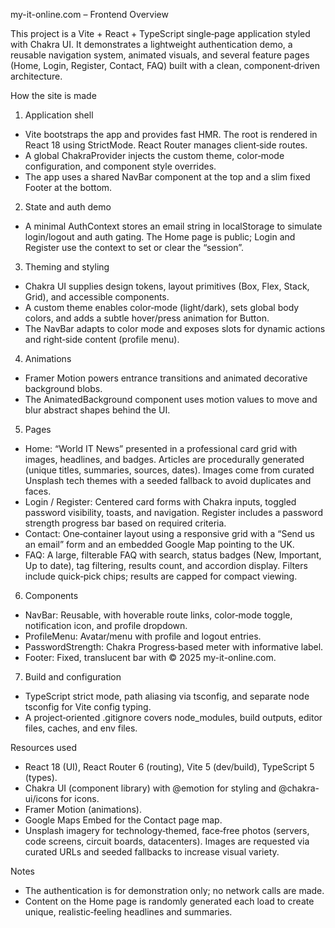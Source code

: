 my-it-online.com – Frontend Overview

This project is a Vite + React + TypeScript single‑page application styled with Chakra UI. It demonstrates a lightweight authentication demo, a reusable navigation system, animated visuals, and several feature pages (Home, Login, Register, Contact, FAQ) built with a clean, component‑driven architecture.

How the site is made

1) Application shell
- Vite bootstraps the app and provides fast HMR. The root is rendered in React 18 using StrictMode. React Router manages client‑side routes.
- A global ChakraProvider injects the custom theme, color‑mode configuration, and component style overrides.
- The app uses a shared NavBar component at the top and a slim fixed Footer at the bottom.

2) State and auth demo
- A minimal AuthContext stores an email string in localStorage to simulate login/logout and auth gating. The Home page is public; Login and Register use the context to set or clear the “session”.

3) Theming and styling
- Chakra UI supplies design tokens, layout primitives (Box, Flex, Stack, Grid), and accessible components.
- A custom theme enables color‑mode (light/dark), sets global body colors, and adds a subtle hover/press animation for Button.
- The NavBar adapts to color mode and exposes slots for dynamic actions and right‑side content (profile menu).

4) Animations
- Framer Motion powers entrance transitions and animated decorative background blobs.
- The AnimatedBackground component uses motion values to move and blur abstract shapes behind the UI.

5) Pages
- Home: “World IT News” presented in a professional card grid with images, headlines, and badges. Articles are procedurally generated (unique titles, summaries, sources, dates). Images come from curated Unsplash tech themes with a seeded fallback to avoid duplicates and faces.
- Login / Register: Centered card forms with Chakra inputs, toggled password visibility, toasts, and navigation. Register includes a password strength progress bar based on required criteria.
- Contact: One‑container layout using a responsive grid with a “Send us an email” form and an embedded Google Map pointing to the UK.
- FAQ: A large, filterable FAQ with search, status badges (New, Important, Up to date), tag filtering, results count, and accordion display. Filters include quick‑pick chips; results are capped for compact viewing.

6) Components
- NavBar: Reusable, with hoverable route links, color‑mode toggle, notification icon, and profile dropdown.
- ProfileMenu: Avatar/menu with profile and logout entries.
- PasswordStrength: Chakra Progress‑based meter with informative label.
- Footer: Fixed, translucent bar with © 2025 my-it-online.com.

7) Build and configuration
- TypeScript strict mode, path aliasing via tsconfig, and separate node tsconfig for Vite config typing.
- A project‑oriented .gitignore covers node_modules, build outputs, editor files, caches, and env files.

Resources used

- React 18 (UI), React Router 6 (routing), Vite 5 (dev/build), TypeScript 5 (types).
- Chakra UI (component library) with @emotion for styling and @chakra-ui/icons for icons.
- Framer Motion (animations).
- Google Maps Embed for the Contact page map.
- Unsplash imagery for technology‑themed, face‑free photos (servers, code screens, circuit boards, datacenters). Images are requested via curated URLs and seeded fallbacks to increase visual variety.

Notes

- The authentication is for demonstration only; no network calls are made.
- Content on the Home page is randomly generated each load to create unique, realistic‑feeling headlines and summaries.

